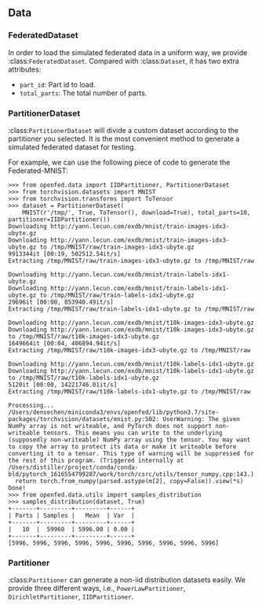 ## Data

### FederatedDataset
In order to load the simulated federated data in a uniform way, we provide :class:`FederatedDataset`. Compared with :class:`Dataset`, it has two extra attributes:

- `part_id`: Part id to load.
- `total_parts`: The total number of parts.


### PartitionerDataset

:class:`PartitionerDataset` will divide a custom dataset according to the partitioner you selected. It is the most convenient method to generate a simulated federated dataset for testing.

For example, we can use the following piece of code to generate the Federated-MNIST:

```shell
>>> from openfed.data import IIDPartitioner, PartitionerDataset
>>> from torchvision.datasets import MNIST
>>> from torchvision.transforms import ToTensor
>>> dataset = PartitionerDataset(
    MNIST(r'/tmp/', True, ToTensor(), download=True), total_parts=10, partitioner=IIDPartitioner())
Downloading http://yann.lecun.com/exdb/mnist/train-images-idx3-ubyte.gz
Downloading http://yann.lecun.com/exdb/mnist/train-images-idx3-ubyte.gz to /tmp/MNIST/raw/train-images-idx3-ubyte.gz
9913344it [00:19, 502512.54it/s]
Extracting /tmp/MNIST/raw/train-images-idx3-ubyte.gz to /tmp/MNIST/raw

Downloading http://yann.lecun.com/exdb/mnist/train-labels-idx1-ubyte.gz
Downloading http://yann.lecun.com/exdb/mnist/train-labels-idx1-ubyte.gz to /tmp/MNIST/raw/train-labels-idx1-ubyte.gz
29696it [00:00, 853940.49it/s]
Extracting /tmp/MNIST/raw/train-labels-idx1-ubyte.gz to /tmp/MNIST/raw

Downloading http://yann.lecun.com/exdb/mnist/t10k-images-idx3-ubyte.gz
Downloading http://yann.lecun.com/exdb/mnist/t10k-images-idx3-ubyte.gz to /tmp/MNIST/raw/t10k-images-idx3-ubyte.gz
1649664it [00:04, 406894.94it/s]
Extracting /tmp/MNIST/raw/t10k-images-idx3-ubyte.gz to /tmp/MNIST/raw

Downloading http://yann.lecun.com/exdb/mnist/t10k-labels-idx1-ubyte.gz
Downloading http://yann.lecun.com/exdb/mnist/t10k-labels-idx1-ubyte.gz to /tmp/MNIST/raw/t10k-labels-idx1-ubyte.gz
5120it [00:00, 14221746.01it/s]
Extracting /tmp/MNIST/raw/t10k-labels-idx1-ubyte.gz to /tmp/MNIST/raw

Processing...
/Users/densechen/miniconda3/envs/openfed/lib/python3.7/site-packages/torchvision/datasets/mnist.py:502: UserWarning: The given NumPy array is not writeable, and PyTorch does not support non-writeable tensors. This means you can write to the underlying (supposedly non-writeable) NumPy array using the tensor. You may want to copy the array to protect its data or make it writeable before converting it to a tensor. This type of warning will be suppressed for the rest of this program. (Triggered internally at  /Users/distiller/project/conda/conda-bld/pytorch_1616554799287/work/torch/csrc/utils/tensor_numpy.cpp:143.)
  return torch.from_numpy(parsed.astype(m[2], copy=False)).view(*s)
Done!
>>> from openfed.data.utils import samples_distribution
>>> samples_distribution(dataset, True)
+-------+---------+---------+------+
| Parts | Samples |   Mean  | Var  |
+-------+---------+---------+------+
|   10  |  59960  | 5996.00 | 0.00 |
+-------+---------+---------+------+
[5996, 5996, 5996, 5996, 5996, 5996, 5996, 5996, 5996, 5996]
```

### Partitioner

:class:`Partitioner` can generate a non-iid distribution datasets easily. We provide three different ways, i.e., `PowerLawPartitioner`, `DirichletPartitioner`, `IIDPartitioner`.
